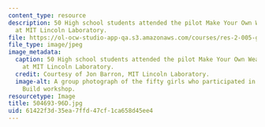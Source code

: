 ```yaml
---
content_type: resource
description: 50 High school students attended the pilot Make Your Own Wearables workshop
  at MIT Lincoln Laboratory.
file: https://ol-ocw-studio-app-qa.s3.amazonaws.com/courses/res-2-005-girls-who-build-make-your-own-wearables-workshop-spring-2015/61422f3d35ea7ffd47cf1ca658d45ee4_504693-96D.jpg
file_type: image/jpeg
image_metadata:
  caption: 50 High school students attended the pilot Make Your Own Wearables workshop
    at MIT Lincoln Laboratory.
  credit: Courtesy of Jon Barron, MIT Lincoln Laboratory.
  image-alt: A group photograph of the fifty girls who participated in the Girls Who
    Build workshop.
resourcetype: Image
title: 504693-96D.jpg
uid: 61422f3d-35ea-7ffd-47cf-1ca658d45ee4
---
```

